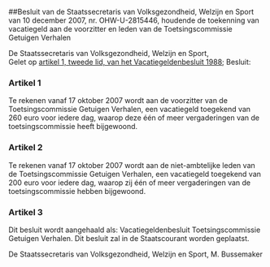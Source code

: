 <meta http-equiv='Content-Type' content='text/html; charset=utf-8' />

##Besluit van de Staatssecretaris van Volksgezondheid, Welzijn en Sport van 10 december 2007, nr. OHW-U-2815446, houdende de toekenning van vacatiegeld aan de voorzitter en leden van de Toetsingscommissie Getuigen Verhalen

De Staatssecretaris van Volksgezondheid, Welzijn en Sport,  
Gelet op [artikel 1, tweede lid, van het Vacatiegeldenbesluit 1988](../../../../../../AMvB/vacatiegeldenbesluit/1988/BWBR0004317/README.md);
Besluit:    

### Artikel  1  

Te rekenen vanaf 17 oktober 2007 wordt aan de voorzitter van de Toetsingscommissie Getuigen Verhalen, een vacatiegeld toegekend van 260 euro voor iedere dag, waarop deze één of meer vergaderingen van de toetsingscommissie heeft bijgewoond. 

### Artikel  2  

Te rekenen vanaf 17 oktober 2007 wordt aan de niet-ambtelijke leden van de Toetsingscommissie Getuigen Verhalen, een vacatiegeld toegekend van 200 euro voor iedere dag, waarop zij één of meer vergaderingen van de toetsingscommissie hebben bijgewoond. 

### Artikel  3  

Dit besluit wordt aangehaald als: Vacatiegeldenbesluit Toetsingscommissie Getuigen Verhalen. 
Dit besluit zal in de Staatscourant worden geplaatst.  

De 
Staatssecretaris van Volksgezondheid, Welzijn en Sport, 
M. Bussemaker     
